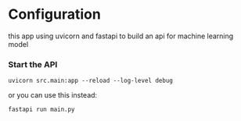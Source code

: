 # Configuration

this app using uvicorn and fastapi to build an api for machine learning model

### Start the API

```
uvicorn src.main:app --reload --log-level debug
```

or you can use this instead:

```
fastapi run main.py
```
